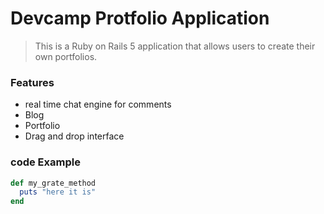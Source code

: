 # Devcamp Protfolio Application

> This is a Ruby on Rails 5 application that allows users to create their own portfolios.

### Features

- real time chat engine for comments
- Blog
- Portfolio
- Drag and drop interface

### code Example

```ruby
def my_grate_method
  puts "here it is"
end
```